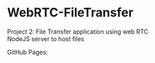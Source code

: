 # WebRTC-FileTransfer
Project 2: File Transfer application using web RTC  
NodeJS server to host files  

GitHub Pages:
